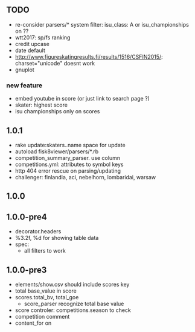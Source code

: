 ## TODO
- re-consider parsers/* system
  filter: isu_class: A or isu_championships on ??
- wtt2017: sp/fs ranking
- credit upcase
- date default
- http://www.figureskatingresults.fi/results/1516/CSFIN2015/: charset="unicode" doesnt work
- gnuplot

### new feature

- embed youtube in score (or just link to search page ?)
- skater: highest score
- isu championships only on scores

## 1.0.1
- rake update:skaters..name space for update
- autoload fisk8viewer/parsers/*.rb
- competition_summary_parser. use column
- competitions.yml: attributes to symbol keys
- http 404 error rescue on parsing/updating
- challenger: finlandia, aci, nebelhorn, lombaridai, warsaw

## 1.0.0

## 1.0.0-pre4
- decorator.headers
- %3.2f, %d for showing table data
- spec:
  - all filters to work


## 1.0.0-pre3
- elements/show.csv should include scores key
- total base_value in score
- scores.total_bv, total_goe
  - score_parser recognize total base value
- score controler: competitions.season to check
- competition comment
- content_for on <title>
- skater-name correction


## 1.0.0-pre2

## 1.0.0-pre1
- pre-release
